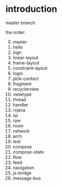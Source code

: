 # introduction
master branch

the order:

0. master
1. hello
2. sign
3. linear-layout
4. frame-layout
5. constraint-layout
6. login
7. pick-contact
8. fragment
9. recyclerview
10. viewtype
11. thread
12. handler
13. rxjava
14. sp
15. raw
16. room
17. network
18. arch
19. test
20. compose
21. compose-state
22. flow
23. feed
24. navigation
25. js-bridge
26. message-bus